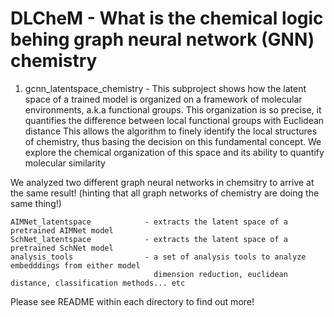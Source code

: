 # DLCheM - What is the chemical logic behing graph neural network (GNN) chemistry


1) gcnn_latentspace_chemistry     - This subproject shows how the latent space of a trained model
                                    is organized on a framework of molecular environments, a.k.a functional groups. 
                                    This organization is so precise, it quantifies the difference between local functional groups with Euclidean distance
                                    This allows the algorithm to finely identify the local structures of chemistry, 
                                    thus basing the decision on this fundamental concept. 
                                    We explore the chemical organization of this space and its ability to quantify molecular similarity


We analyzed two different graph neural networks in chemsitry to arrive at the same result! (hinting that all graph networks of chemistry are doing the same thing!)

    AIMNet_latentspace            - extracts the latent space of a pretrained AIMNet model
    SchNet_latentspace            - extracts the latent space of a pretrained SchNet model
    analysis_tools                - a set of analysis tools to analyze embedddings from either model
                                    dimension reduction, euclidean distance, classification methods... etc

Please see README within each directory to find out more! 

			      

